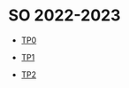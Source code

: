 # SO 2022-2023

- [TP0](https://www.notion.so/Teorico-Pr-tica-0-Comandos-Unix-Linux-8dda09f1e19d47f09490777db091b357)

- [TP1](https://www.notion.so/Teorico-Pr-tica-1-Linguagem-C-431581508e00461682b621e16a25978f) 

- [TP2](https://sparkly-chartreuse-474.notion.site/Teorico-Pr-tica-2-Linguagem-C-Parte-II-bb5c6f194a524dc5b9f4c1260db133e4) 
